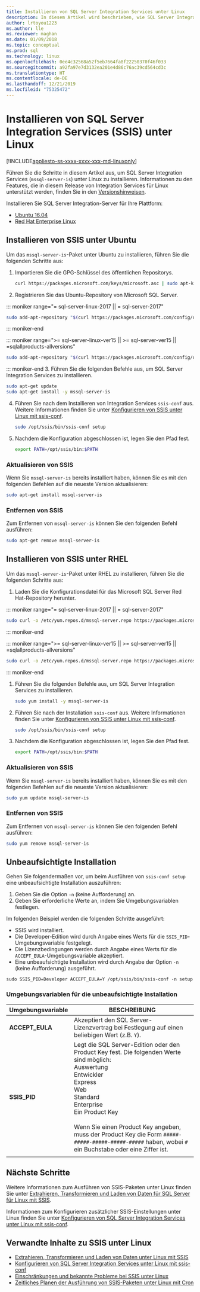 ```yaml
---
title: Installieren von SQL Server Integration Services unter Linux
description: In diesem Artikel wird beschrieben, wie SQL Server Integration Services (SSIS) unter Linux ausgeführt werden.
author: lrtoyou1223
ms.author: lle
ms.reviewer: maghan
ms.date: 01/09/2018
ms.topic: conceptual
ms.prod: sql
ms.technology: linux
ms.openlocfilehash: 0ee4c32568a52f5eb7664fa8f22250370f46f033
ms.sourcegitcommit: a92fa97e7d3132ea201e4d86c76ac39cd564cd3c
ms.translationtype: HT
ms.contentlocale: de-DE
ms.lasthandoff: 12/21/2019
ms.locfileid: "75325472"
---
```

# <a name="install-sql-server-integration-services-ssis-on-linux"></a>Installieren von SQL Server Integration Services (SSIS) unter Linux

[!INCLUDE[appliesto-ss-xxxx-xxxx-xxx-md-linuxonly](../includes/appliesto-ss-xxxx-xxxx-xxx-md-linuxonly.md)]

Führen Sie die Schritte in diesem Artikel aus, um SQL Server Integration Services (`mssql-server-is`) unter Linux zu installieren. Informationen zu den Features, die in diesem Release von Integration Services für Linux unterstützt werden, finden Sie in den [Versionshinweisen](sql-server-linux-release-notes.md).

Installieren Sie SQL Server Integration-Server für Ihre Plattform:

- [Ubuntu 16.04](#ubuntu)
- [Red Hat Enterprise Linux](#RHEL)

## <a name="ubuntu"></a> Installieren von SSIS unter Ubuntu
Um das `mssql-server-is`-Paket unter Ubuntu zu installieren, führen Sie die folgenden Schritte aus:

1. Importieren Sie die GPG-Schlüssel des öffentlichen Repositorys.

   ```bash
   curl https://packages.microsoft.com/keys/microsoft.asc | sudo apt-key add -
   ```

2. Registrieren Sie das Ubuntu-Repository von Microsoft SQL Server.
<!--SQL Server 2017 on Linux-->
::: moniker range="= sql-server-linux-2017 || = sql-server-2017"
   ```bash
   sudo add-apt-repository "$(curl https://packages.microsoft.com/config/ubuntu/16.04/mssql-server-2017.list)"
   ```
::: moniker-end
<!--SQL Server 2019 on Linux-->
::: moniker range=">= sql-server-linux-ver15 || >= sql-server-ver15 || =sqlallproducts-allversions"
   ```bash
   sudo add-apt-repository "$(curl https://packages.microsoft.com/config/ubuntu/16.04/mssql-server-2019.list)"
   ```
::: moniker-end
3. Führen Sie die folgenden Befehle aus, um SQL Server Integration Services zu installieren.

   ```bash
   sudo apt-get update
   sudo apt-get install -y mssql-server-is
   ```

4. Führen Sie nach dem Installieren von Integration Services `ssis-conf` aus. Weitere Informationen finden Sie unter [Konfigurieren von SSIS unter Linux mit ssis-conf](sql-server-linux-configure-ssis.md).

   ```bash
   sudo /opt/ssis/bin/ssis-conf setup
   ```

5. Nachdem die Konfiguration abgeschlossen ist, legen Sie den Pfad fest.

   ```bash
   export PATH=/opt/ssis/bin:$PATH
   ```

### <a name="update-ssis"></a>Aktualisieren von SSIS
Wenn Sie `mssql-server-is` bereits installiert haben, können Sie es mit den folgenden Befehlen auf die neueste Version aktualisieren:

```bash
sudo apt-get install mssql-server-is
```

### <a name="remove-ssis"></a>Entfernen von SSIS
Zum Entfernen von `mssql-server-is` können Sie den folgenden Befehl ausführen:
```bash
sudo apt-get remove mssql-server-is
```

## <a name="RHEL"></a> Installieren von SSIS unter RHEL
Um das `mssql-server-is`-Paket unter RHEL zu installieren, führen Sie die folgenden Schritte aus:

1. Laden Sie die Konfigurationsdatei für das Microsoft SQL Server Red Hat-Repository herunter.

<!--SQL Server 2017 on Linux-->
::: moniker range="= sql-server-linux-2017 || = sql-server-2017"
   ```bash
   sudo curl -o /etc/yum.repos.d/mssql-server.repo https://packages.microsoft.com/config/rhel/7/mssql-server-2017.repo
   ```
::: moniker-end
<!--SQL Server 2019 on Linux-->
::: moniker range=">= sql-server-linux-ver15 || >= sql-server-ver15 || =sqlallproducts-allversions"
   ```bash
   sudo curl -o /etc/yum.repos.d/mssql-server.repo https://packages.microsoft.com/config/rhel/7/mssql-server-2019.repo
   ```
::: moniker-end
1. Führen Sie die folgenden Befehle aus, um SQL Server Integration Services zu installieren.

   ```bash
   sudo yum install -y mssql-server-is
   ```


1. Führen Sie nach der Installation `ssis-conf` aus. Weitere Informationen finden Sie unter [Konfigurieren von SSIS unter Linux mit ssis-conf](sql-server-linux-configure-ssis.md).

   ```bash
   sudo /opt/ssis/bin/ssis-conf setup
   ```

1. Nachdem die Konfiguration abgeschlossen ist, legen Sie den Pfad fest.

   ```bash
   export PATH=/opt/ssis/bin:$PATH
   ```

### <a name="update-ssis"></a>Aktualisieren von SSIS
Wenn Sie `mssql-server-is` bereits installiert haben, können Sie es mit den folgenden Befehlen auf die neueste Version aktualisieren:

```bash
sudo yum update mssql-server-is
```

### <a name="remove-ssis"></a>Entfernen von SSIS
Zum Entfernen von `mssql-server-is` können Sie den folgenden Befehl ausführen:
```bash
sudo yum remove mssql-server-is
```

## <a name="unattended-installation"></a>Unbeaufsichtigte Installation
Gehen Sie folgendermaßen vor, um beim Ausführen von `ssis-conf setup` eine unbeaufsichtigte Installation auszuführen:
1.  Geben Sie die Option `-n` (keine Aufforderung) an.
2.  Geben Sie erforderliche Werte an, indem Sie Umgebungsvariablen festlegen.

Im folgenden Beispiel werden die folgenden Schritte ausgeführt:
-   SSIS wird installiert.
-   Die Developer-Edition wird durch Angabe eines Werts für die `SSIS_PID`-Umgebungsvariable festgelegt.
-   Die Lizenzbedingungen werden durch Angabe eines Werts für die `ACCEPT_EULA`-Umgebungsvariable akzeptiert.
-   Eine unbeaufsichtigte Installation wird durch Angabe der Option `-n` (keine Aufforderung) ausgeführt.

```
sudo SSIS_PID=Developer ACCEPT_EULA=Y /opt/ssis/bin/ssis-conf -n setup 
```

### <a name="environment-variables-for-unattended-installation"></a>Umgebungsvariablen für die unbeaufsichtigte Installation

| Umgebungsvariable | BESCHREIBUNG |
|---|---|
| **ACCEPT_EULA** | Akzeptiert den SQL Server-Lizenzvertrag bei Festlegung auf einen beliebigen Wert (z.B. `Y`).|
| **SSIS_PID** | Legt die SQL Server-Edition oder den Product Key fest. Die folgenden Werte sind möglich:<br/>Auswertung<br/>Entwickler<br/>Express <br/>Web <br/>Standard<br/>Enterprise <br/>Ein Product Key<br/><br/>Wenn Sie einen Product Key angeben, muss der Product Key die Form `#####-#####-#####-#####-#####` haben, wobei `#` ein Buchstabe oder eine Ziffer ist.  |
| | |

## <a name="next-steps"></a>Nächste Schritte

Weitere Informationen zum Ausführen von SSIS-Paketen unter Linux finden Sie unter [Extrahieren, Transformieren und Laden von Daten für SQL Server für Linux mit SSIS](sql-server-linux-migrate-ssis.md).

Informationen zum Konfigurieren zusätzlicher SSIS-Einstellungen unter Linux finden Sie unter [Konfigurieren von SQL Server Integration Services unter Linux mit ssis-conf](sql-server-linux-configure-ssis.md).

## <a name="related-content-about-ssis-on-linux"></a>Verwandte Inhalte zu SSIS unter Linux
-   [Extrahieren, Transformieren und Laden von Daten unter Linux mit SSIS](sql-server-linux-migrate-ssis.md)
-   [Konfigurieren von SQL Server Integration Services unter Linux mit ssis-conf](sql-server-linux-configure-ssis.md)
-   [Einschränkungen und bekannte Probleme bei SSIS unter Linux](sql-server-linux-ssis-known-issues.md)
-   [Zeitliches Planen der Ausführung von SSIS-Paketen unter Linux mit Cron](sql-server-linux-schedule-ssis-packages.md)
